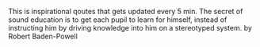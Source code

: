 This is inspirational qoutes that gets updated every 5 min. 
    The secret of sound education is to get each pupil to learn for himself, instead of instructing him by driving knowledge into him on a stereotyped system.
by Robert Baden-Powell